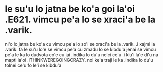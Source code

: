 # le su'u lo jatna be ko'a goi la'oi .E621. vimcu pe'a lo se xraci'a be la .varik.
ni'o lo jatna be ko'a cu vimcu pe'a lo so'i se xraci'a be la .varik.  .i xajmi la .varik. fa le su'u lo'e se vimcu pe'a cu zmadu lo se kibdu'a jenai se vimcu pe'a le ka lo dudvota co'e cu jai .indika lo du'u nelci ce'u  .i klu'i la'e di'u na mapti la'oi .ITHINKWEREGOINGCRAZY. noi ke'a traji le ka .indika lo du'u tolnei ce'u fo le'i se kibdu'a 
